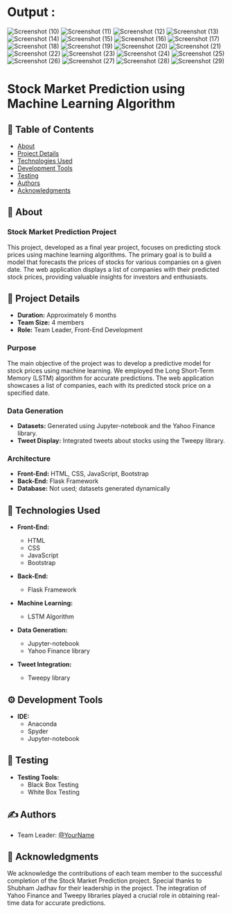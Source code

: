 # Output :
![Screenshot (10)](https://github.com/shubhamj-26/Stock-Market-Prediction.github.io/assets/129495808/3d3724e0-c74c-4d69-9abd-2c7bebff970b)
![Screenshot (11)](https://github.com/shubhamj-26/Stock-Market-Prediction.github.io/assets/129495808/98b0b722-0a9e-4a19-9e36-f358a061bfb9)
![Screenshot (12)](https://github.com/shubhamj-26/Stock-Market-Prediction.github.io/assets/129495808/76b26caa-3778-4722-8baa-49c150f6f59f)
![Screenshot (13)](https://github.com/shubhamj-26/Stock-Market-Prediction.github.io/assets/129495808/1da7bd18-614a-4a5a-8ad3-f03208ee113d)
![Screenshot (14)](https://github.com/shubhamj-26/Stock-Market-Prediction.github.io/assets/129495808/9fc9dc53-33ed-4535-82fe-c0229ff95e2e)
![Screenshot (15)](https://github.com/shubhamj-26/Stock-Market-Prediction.github.io/assets/129495808/a5bb3297-cf69-4fbd-92e1-d1a50e3a10d2)
![Screenshot (16)](https://github.com/shubhamj-26/Stock-Market-Prediction.github.io/assets/129495808/8dc40125-e02f-4af3-b986-d5afabccfb4c)
![Screenshot (17)](https://github.com/shubhamj-26/Stock-Market-Prediction.github.io/assets/129495808/89a043d7-ed7c-4f0a-9612-514bc741c792)
![Screenshot (18)](https://github.com/shubhamj-26/Stock-Market-Prediction.github.io/assets/129495808/28287690-2bd1-4657-bb49-af43d4dfe5b9)
![Screenshot (19)](https://github.com/shubhamj-26/Stock-Market-Prediction.github.io/assets/129495808/9f32f81a-ca59-49e8-a07b-4c8e015a4f75)
![Screenshot (20)](https://github.com/shubhamj-26/Stock-Market-Prediction.github.io/assets/129495808/f5ab0ccc-a797-4884-9b99-a0d5f460882c)
![Screenshot (21)](https://github.com/shubhamj-26/Stock-Market-Prediction.github.io/assets/129495808/26adab46-402c-497d-844b-0bbb5397a7a9)
![Screenshot (22)](https://github.com/shubhamj-26/Stock-Market-Prediction.github.io/assets/129495808/a0c1a628-60ea-4ccc-9a62-20947694db72)
![Screenshot (23)](https://github.com/shubhamj-26/Stock-Market-Prediction.github.io/assets/129495808/f00dcfba-c9fc-475c-a72b-ea6a749bb042)
![Screenshot (24)](https://github.com/shubhamj-26/Stock-Market-Prediction.github.io/assets/129495808/898ae027-6b03-4e73-bf60-e9259fefc13b)
![Screenshot (25)](https://github.com/shubhamj-26/Stock-Market-Prediction.github.io/assets/129495808/6aa86d8b-9928-484d-aa5b-7a41daf6e803)
![Screenshot (26)](https://github.com/shubhamj-26/Stock-Market-Prediction.github.io/assets/129495808/3a465351-d7c8-402f-b7a8-b5b9e6d0d1b8)
![Screenshot (27)](https://github.com/shubhamj-26/Stock-Market-Prediction.github.io/assets/129495808/fa7d61de-8b2a-4d40-9405-943e8b25c46d)
![Screenshot (28)](https://github.com/shubhamj-26/Stock-Market-Prediction.github.io/assets/129495808/9e91db45-d2ee-447a-b3b6-8832b999dfb2)
![Screenshot (29)](https://github.com/shubhamj-26/Stock-Market-Prediction.github.io/assets/129495808/394d2e20-c45b-497c-b8aa-4a5c0e9440cd)

# Stock Market Prediction using Machine Learning Algorithm

## 📝 Table of Contents
- [About](#about)
- [Project Details](#project_details)
- [Technologies Used](#technologies_used)
- [Development Tools](#development_tools)
- [Testing](#testing)
- [Authors](#authors)
- [Acknowledgments](#acknowledgement)

## 🧐 About <a name="about"></a>

### Stock Market Prediction Project

This project, developed as a final year project, focuses on predicting stock prices using machine learning algorithms. The primary goal is to build a model that forecasts the prices of stocks for various companies on a given date. The web application displays a list of companies with their predicted stock prices, providing valuable insights for investors and enthusiasts.

## 🏁 Project Details <a name="project_details"></a>

- **Duration:** Approximately 6 months
- **Team Size:** 4 members
- **Role:** Team Leader, Front-End Development

### Purpose

The main objective of the project was to develop a predictive model for stock prices using machine learning. We employed the Long Short-Term Memory (LSTM) algorithm for accurate predictions. The web application showcases a list of companies, each with its predicted stock price on a specified date.

### Data Generation

- **Datasets:** Generated using Jupyter-notebook and the Yahoo Finance library.
- **Tweet Display:** Integrated tweets about stocks using the Tweepy library.

### Architecture

- **Front-End:** HTML, CSS, JavaScript, Bootstrap
- **Back-End:** Flask Framework
- **Database:** Not used; datasets generated dynamically

## 🔧 Technologies Used <a name="technologies_used"></a>

- **Front-End:**
  - HTML
  - CSS
  - JavaScript
  - Bootstrap

- **Back-End:**
  - Flask Framework

- **Machine Learning:**
  - LSTM Algorithm

- **Data Generation:**
  - Jupyter-notebook
  - Yahoo Finance library

- **Tweet Integration:**
  - Tweepy library

## ⚙️ Development Tools <a name="development_tools"></a>

- **IDE:**
  - Anaconda
  - Spyder
  - Jupyter-notebook

## 🧪 Testing <a name="testing"></a>

- **Testing Tools:**
  - Black Box Testing
  - White Box Testing

## ✍️ Authors <a name="authors"></a>

- Team Leader: [@YourName](https://github.com/shubhamj-26)

## 🎉 Acknowledgments <a name="acknowledgement"></a>

We acknowledge the contributions of each team member to the successful completion of the Stock Market Prediction project. Special thanks to Shubham Jadhav for their leadership in the project. The integration of Yahoo Finance and Tweepy libraries played a crucial role in obtaining real-time data for accurate predictions.

